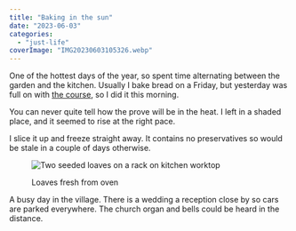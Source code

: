 ```yaml
---
title: "Baking in the sun"
date: "2023-06-03"
categories: 
  - "just-life"
coverImage: "IMG20230603105326.webp"
---
```


One of the hottest days of the year, so spent time alternating between the garden and the kitchen. Usually I bake bread on a Friday, but yesterday was full on with [the course](https://diary.uncountable.uk/2023/06/a-brush-with-training/), so I did it this morning.

You can never quite tell how the prove will be in the heat. I left in a shaded place, and it seemed to rise at the right pace.

I slice it up and freeze straight away. It contains no preservatives so would be stale in a couple of days otherwise.

<figure>

![Two seeded loaves on a rack on kitchen worktop](images/IMG20230603142139-1024x593.webp)

<figcaption>

Loaves fresh from oven

</figcaption>

</figure>

A busy day in the village. There is a wedding a reception close by so cars are parked everywhere. The church organ and bells could be heard in the distance.
